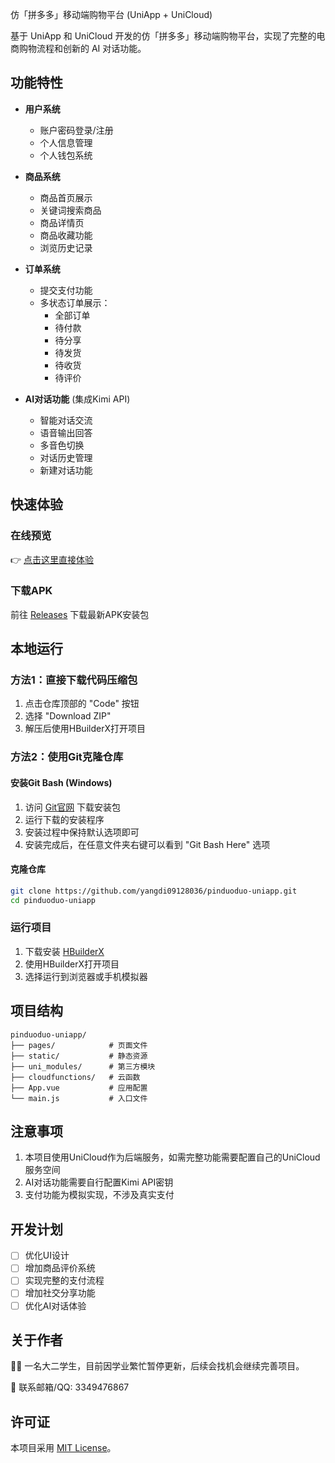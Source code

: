 仿「拼多多」移动端购物平台 (UniApp + UniCloud)

基于 UniApp 和 UniCloud 开发的仿「拼多多」移动端购物平台，实现了完整的电商购物流程和创新的 AI 对话功能。

## 功能特性

- **用户系统**
  - 账户密码登录/注册
  - 个人信息管理
  - 个人钱包系统

- **商品系统**
  - 商品首页展示
  - 关键词搜索商品
  - 商品详情页
  - 商品收藏功能
  - 浏览历史记录

- **订单系统**
  - 提交支付功能
  - 多状态订单展示：
    - 全部订单
    - 待付款
    - 待分享
    - 待发货
    - 待收货
    - 待评价

- **AI对话功能** (集成Kimi API)
  - 智能对话交流
  - 语音输出回答
  - 多音色切换
  - 对话历史管理
  - 新建对话功能

## 快速体验

### 在线预览
👉 [点击这里直接体验](https://static-mp-0dcd11a4-5797-4c2e-9b6e-d28808479dcd.next.bspapp.com/)

### 下载APK
前往 [Releases](https://github.com/yangdi09128036/pinduoduo-uniapp/releases) 下载最新APK安装包

## 本地运行

### 方法1：直接下载代码压缩包
1. 点击仓库顶部的 "Code" 按钮
2. 选择 "Download ZIP"
3. 解压后使用HBuilderX打开项目

### 方法2：使用Git克隆仓库

#### 安装Git Bash (Windows)
1. 访问 [Git官网](https://git-scm.com/) 下载安装包
2. 运行下载的安装程序
3. 安装过程中保持默认选项即可
4. 安装完成后，在任意文件夹右键可以看到 "Git Bash Here" 选项

#### 克隆仓库
```bash
git clone https://github.com/yangdi09128036/pinduoduo-uniapp.git
cd pinduoduo-uniapp
```

### 运行项目
1. 下载安装 [HBuilderX](https://www.dcloud.io/hbuilderx.html)
2. 使用HBuilderX打开项目
3. 选择运行到浏览器或手机模拟器

## 项目结构

```
pinduoduo-uniapp/
├── pages/            # 页面文件
├── static/           # 静态资源
├── uni_modules/      # 第三方模块
├── cloudfunctions/   # 云函数
├── App.vue           # 应用配置
└── main.js           # 入口文件
```

## 注意事项

1. 本项目使用UniCloud作为后端服务，如需完整功能需要配置自己的UniCloud服务空间
2. AI对话功能需要自行配置Kimi API密钥
3. 支付功能为模拟实现，不涉及真实支付

## 开发计划

- [ ] 优化UI设计
- [ ] 增加商品评价系统
- [ ] 实现完整的支付流程
- [ ] 增加社交分享功能
- [ ] 优化AI对话体验

## 关于作者

👨‍💻 一名大二学生，目前因学业繁忙暂停更新，后续会找机会继续完善项目。

📧 联系邮箱/QQ: 3349476867

## 许可证

本项目采用 [MIT License](LICENSE)。
```
